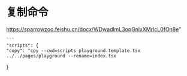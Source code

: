 # 复制命令
https://sparrowzoo.feishu.cn/docx/WDwadlmL3opGnlxXMrlcL0fOn8e"

    ```
    "scripts": {
    "copy": "cpy --cwd=scripts playground.template.tsx ../../pages/playground --rename=index.tsx 
  }
  ```
